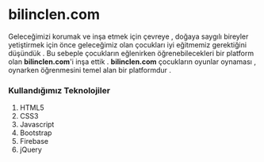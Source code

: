 # bilinclen.com


Geleceğimizi korumak ve  inşa etmek için çevreye , doğaya saygılı bireyler yetiştirmek için önce geleceğimiz olan çocukları iyi eğitmemiz gerektiğini düşündük .
Bu sebeple çocukların eğlenirken öğrenebilecekleri bir platform olan **bilinclen.com**'i inşa ettik . **bilinclen.com** çocukların oyunlar oynaması , oynarken öğrenmesini temel alan bir platformdur .


### Kullandığımız Teknolojiler

1. HTML5
2. CSS3
3. Javascript
4. Bootstrap
5. Firebase
6. jQuery
